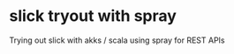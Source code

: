 slick tryout with spray
=========================

Trying out slick with akks / scala using spray for REST APIs
